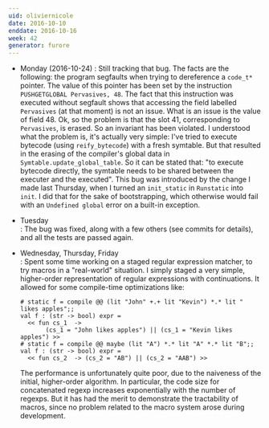 ```yaml
---
uid: oliviernicole
date: 2016-10-10
enddate: 2016-10-16
week: 42
generator: furore
---
```


* Monday (2016-10-24)
: Still tracking that bug. The facts are the following: the program segfaults
  when trying to dereference a `code_t*` pointer. The value of this pointer has
  been set by the instruction `PUSHGETGLOBAL Pervasives, 48`. The fact that this
  instruction was executed without segfault shows that accessing the field
  labelled `Pervasives` (at that moment) is not an issue. What is an issue is
  the value of field 48.
  Ok, so the problem is that the slot 41, corresponding to `Pervasives`, is
  erased. So an invariant has been violated.
  I understood what the problem is, it's actually very simple: I've tried to
  execute bytecode (using `reify_bytecode`) with a fresh symtable. But that
  resulted in the erasing of the compiler's global data in
  `Symtable.update_global_table`.  So it can be stated that: "to execute
  bytecode directly, the symtable needs to be shared between the executer and
  the executed".
  This bug was introduced by the change I made last Thursday, when I turned an
  `init_static` in `Runstatic` into `init`. I did that for the sake of
  bootstrapping, which otherwise would fail with an `Undefined global` error on
  a built-in exception.
* Tuesday   
: The bug was fixed, along with a few others (see commits for details), and all
  the tests are passed again.
* Wednesday, Thursday, Friday  
: Spent some time working on a staged regular expression matcher, to try macros
  in a "real-world" situation. I simply staged a very simple, higher-order
  representation of regular expressions with continuations. It allowed for some
  compile-time optimizations like:
  ~~~
  # static f = compile @@ (lit "John" +.+ lit "Kevin") *.* lit " likes apples";;
  val f : (str -> bool) expr =
    << fun cs_1  ->
         (cs_1 = "John likes apples") || (cs_1 = "Kevin likes apples") >>
  # static f = compile @@ maybe (lit "A") *.* lit "A" *.* lit "B";;
  val f : (str -> bool) expr =
    << fun cs_2  -> (cs_2 = "AB") || (cs_2 = "AAB") >>
  ~~~

  The performance is unfortunately quite poor, due to the naiveness of the
  initial, higher-order algorithm. In particular, the code size for concatenated
  regexp increases exponentially with the number of regexps. But it has had the
  merit to demonstrate the tractability of macros, since no problem related to
  the macro system arose during development.

